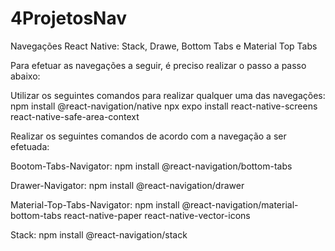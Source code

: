 # 4ProjetosNav
Navegações React Native: Stack, Drawe, Bottom Tabs e Material Top Tabs


Para efetuar as navegações a seguir, é preciso realizar o passo a passo abaixo:

Utilizar os seguintes comandos para realizar qualquer uma das navegações:
npm install @react-navigation/native
npx expo install react-native-screens react-native-safe-area-context


Realizar os seguintes comandos de acordo com a navegação a ser efetuada:

Bootom-Tabs-Navigator:
npm install @react-navigation/bottom-tabs

Drawer-Navigator:
npm install @react-navigation/drawer

Material-Top-Tabs-Navigator:
npm install @react-navigation/material-bottom-tabs react-native-paper react-native-vector-icons

Stack:
npm install @react-navigation/stack
